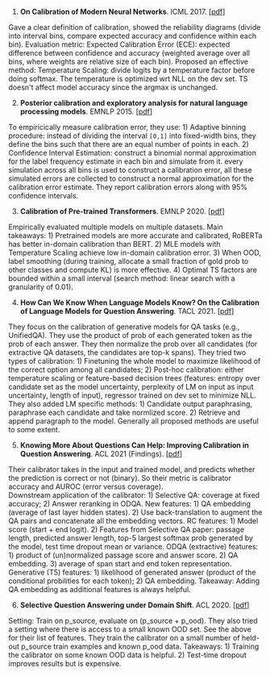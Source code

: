 1. **On Calibration of Modern Neural Networks**. ICML 2017. [[pdf](https://arxiv.org/pdf/1706.04599.pdf)]

Gave a clear definition of calibration, showed the reliability diagrams (divide into interval bins, compare expected accuracy and confidence within each bin). 
Evaluation metric: Expected Calibration Error (ECE): expected difference between confidence and accuracy (weighted average over all bins, where weights are relative size of each bin). 
Proposed an effective method: Temperature Scaling: divide logits by a temperature factor before doing softmax. The temperature is optimized wrt NLL on the dev set. TS doesn't affect model accuracy since the argmax is unchanged.


2. **Posterior calibration and exploratory analysis for natural language
processing models**. EMNLP 2015. [[pdf](https://arxiv.org/pdf/1508.05154.pdf)]

To empiricically measure calibration error, they use: 1) Adaptive binning procedure: instead of dividing the interval `[0,1]` into fixed-width bins, they define the bins such that there are an equal number of points in each. 2) Confidence Interval Estimation: construct a binomial normal approximation for the label frequency estimate in each bin and simulate from it. every simulation across all bins is used to construct a calibration error, all these simulated errors are collected to construct a normal approximation for the calibration error estimate. They report calibration errors along with 95% confidence intervals.


3. **Calibration of Pre-trained Transformers**. EMNLP 2020. [[pdf](https://arxiv.org/pdf/2003.07892.pdf)]

Empirically evaluated multiple models on multiple datasets. Main takeaways: 1) Pretrained models are more accurate and calibrated, RoBERTa has better in-domain calibration than BERT. 2) MLE models with Temperature Scaling achieve low in-domain calibration error. 3) When OOD, label smoothing (during training, allocate a small fraction of gold prob to other classes and compute KL) is more effective. 4) Optimal TS factors are bounded within a small interval (search method: linear search with a granularity of 0.01).


4. **How Can We Know When Language Models Know? On the Calibration of Language Models for Question Answering**. TACL 2021. [[pdf](https://arxiv.org/pdf/2012.00955.pdf)]

They focus on the calibration of generative models for QA tasks (e.g., UnifiedQA). They use the product of prob of each generated token as the prob of each answer. They then normalize the prob over all candidates (for extractive QA datasets, the candidates are top-k spans). 
They tried two types of calibration: 1) Finetuning the whole model to maximize likelihood of the correct option among all candidates; 2) Post-hoc calibration: either temperature scaling or feature-based decision trees (features: entropy over candidate set as the model uncertainty, perplexity of LM on input as input uncertainty, length of input), regressor trained on dev set to minimize NLL.
They also added LM specific methods: 1) Candidate output paraphrasing, paraphrase each candidate and take normlized score. 2) Retrieve and append paragraph to the model.
Generally all proposed methods are useful to some extent.


5. **Knowing More About Questions Can Help: Improving Calibration in Question Answering**. ACL 2021 (Findings). [[pdf](https://arxiv.org/pdf/2106.01494.pdf)]

Their calibrator takes in the input and trained model, and predicts whether the prediction is correct or not (binary). So their metric is calibrator accuracy and AUROC (error versus coverage).  
Downstream application of the calibrator: 1) Selective QA: coverage at fixed accuracy; 2) Answer reranking in ODQA.
New features: 1) QA embedding (average of last layer hidden states). 2) Use back-translation to augment the QA pairs and concatenate all the embedding vectors.
RC features: 1) Model score (start + end logit). 2) Features from Selective QA paper: passage length, predicted answer length, top-5 largest softmax prob generated by the model, test time dropout mean or variance.
ODQA (extractive) features: 1) product of (un)normalized passage score and answer score. 2) QA embedding. 3) average of span start and end token representation.
Generative (T5) features: 1) likelihood of generated answer (product of the conditional probilities for each token); 2) QA embedding.
Takeaway: Adding QA embedding as additional features is always helpful.


6. **Selective Question Answering under Domain Shift**. ACL 2020. [[pdf](https://aclanthology.org/2020.acl-main.503.pdf)]

Setting: Train on p_source, evaluate on (p_source + p_ood). They also tried a setting where there is access to a small known OOD set. See the above for their list of features. They train the calibrator on a small number of held-out p_source train examples and known p_ood data. 
Takeaways: 1) Training the calibrator on some known OOD data is helpful. 2) Test-time dropout improves results but is expensive. 






















